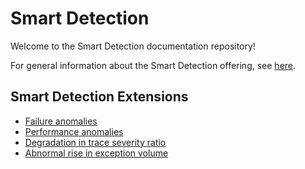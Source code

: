# Smart Detection

Welcome to the Smart Detection documentation repository!

For general information about the Smart Detection offering, see [here](https://docs.microsoft.com/azure/application-insights/app-insights-proactive-diagnostics).


## Smart Detection Extensions

* [Failure anomalies](https://docs.microsoft.com/azure/application-insights/app-insights-proactive-failure-diagnostics)
* [Performance anomalies](https://docs.microsoft.com/azure/application-insights/app-insights-proactive-performance-diagnostics)
* [Degradation in trace severity ratio](degradation-in-trace-severity-ratio.md)
* [Abnormal rise in exception volume](abnormal-rise-in-exception-volume.md)
